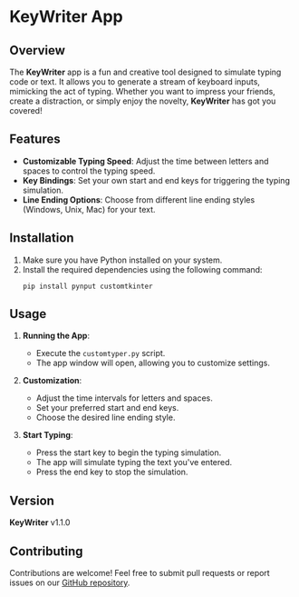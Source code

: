 # KeyWriter App

## Overview

The **KeyWriter** app is a fun and creative tool designed to simulate typing code or text. It allows you to generate a stream of keyboard inputs, mimicking the act of typing. Whether you want to impress your friends, create a distraction, or simply enjoy the novelty, **KeyWriter** has got you covered!

## Features

- **Customizable Typing Speed**: Adjust the time between letters and spaces to control the typing speed.
- **Key Bindings**: Set your own start and end keys for triggering the typing simulation.
- **Line Ending Options**: Choose from different line ending styles (Windows, Unix, Mac) for your text.

## Installation

1. Make sure you have Python installed on your system.
2. Install the required dependencies using the following command:
   ```
   pip install pynput customtkinter
   ```

## Usage

1. **Running the App**:
   - Execute the `customtyper.py` script.
   - The app window will open, allowing you to customize settings.

2. **Customization**:
   - Adjust the time intervals for letters and spaces.
   - Set your preferred start and end keys.
   - Choose the desired line ending style.

3. **Start Typing**:
   - Press the start key to begin the typing simulation.
   - The app will simulate typing the text you've entered.
   - Press the end key to stop the simulation.

## Version

**KeyWriter** v1.1.0

## Contributing

Contributions are welcome! Feel free to submit pull requests or report issues on our [GitHub repository](https://github.com/Man2787/KeyWriter).